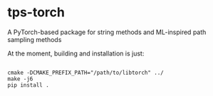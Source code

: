 # tps-torch
A PyTorch-based package for string methods and ML-inspired path sampling methods

At the moment, building and installation is just:

```console

cmake -DCMAKE_PREFIX_PATH="/path/to/libtorch" ../
make -j6
pip install .

```
